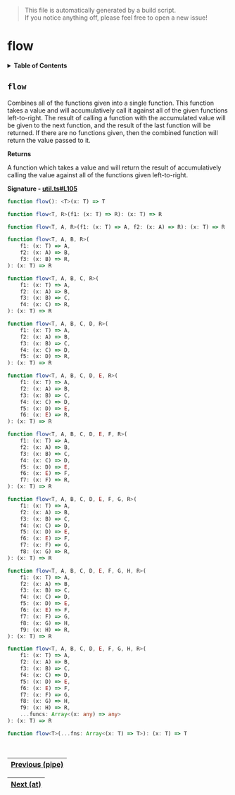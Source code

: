 > This file is automatically generated by a build script.<br>If you notice anything off, please feel free to open a new issue!

# flow

<details><summary><b>Table of Contents</b></summary>

1. [<code>flow</code>](#flow)</details>

## <a name="flow"></a><code>flow</code>

Combines all of the functions given into a single function. This function takes a value and will accumulatively call it against all of the given functions left-to-right. The result of calling a function with the accumulated value will be given to the next function, and the result of the last function will be returned. If there are no functions given, then the combined function will return the value passed to it.

<b>Returns</b>

A function which takes a value and will return the result of accumulatively calling the value against all of the functions given left-to-right.

<b>Signature - [util.ts#L105](..\/..\/packages\/core\/src\/util.ts#L105)</b>

```ts
function flow(): <T>(x: T) => T
```

```ts
function flow<T, R>(f1: (x: T) => R): (x: T) => R
```

```ts
function flow<T, A, R>(f1: (x: T) => A, f2: (x: A) => R): (x: T) => R
```

```ts
function flow<T, A, B, R>(
    f1: (x: T) => A,
    f2: (x: A) => B,
    f3: (x: B) => R,
): (x: T) => R
```

```ts
function flow<T, A, B, C, R>(
    f1: (x: T) => A,
    f2: (x: A) => B,
    f3: (x: B) => C,
    f4: (x: C) => R,
): (x: T) => R
```

```ts
function flow<T, A, B, C, D, R>(
    f1: (x: T) => A,
    f2: (x: A) => B,
    f3: (x: B) => C,
    f4: (x: C) => D,
    f5: (x: D) => R,
): (x: T) => R
```

```ts
function flow<T, A, B, C, D, E, R>(
    f1: (x: T) => A,
    f2: (x: A) => B,
    f3: (x: B) => C,
    f4: (x: C) => D,
    f5: (x: D) => E,
    f6: (x: E) => R,
): (x: T) => R
```

```ts
function flow<T, A, B, C, D, E, F, R>(
    f1: (x: T) => A,
    f2: (x: A) => B,
    f3: (x: B) => C,
    f4: (x: C) => D,
    f5: (x: D) => E,
    f6: (x: E) => F,
    f7: (x: F) => R,
): (x: T) => R
```

```ts
function flow<T, A, B, C, D, E, F, G, R>(
    f1: (x: T) => A,
    f2: (x: A) => B,
    f3: (x: B) => C,
    f4: (x: C) => D,
    f5: (x: D) => E,
    f6: (x: E) => F,
    f7: (x: F) => G,
    f8: (x: G) => R,
): (x: T) => R
```

```ts
function flow<T, A, B, C, D, E, F, G, H, R>(
    f1: (x: T) => A,
    f2: (x: A) => B,
    f3: (x: B) => C,
    f4: (x: C) => D,
    f5: (x: D) => E,
    f6: (x: E) => F,
    f7: (x: F) => G,
    f8: (x: G) => H,
    f9: (x: H) => R,
): (x: T) => R
```

```ts
function flow<T, A, B, C, D, E, F, G, H, R>(
    f1: (x: T) => A,
    f2: (x: A) => B,
    f3: (x: B) => C,
    f4: (x: C) => D,
    f5: (x: D) => E,
    f6: (x: E) => F,
    f7: (x: F) => G,
    f8: (x: G) => H,
    f9: (x: H) => R,
    ...funcs: Array<(x: any) => any>
): (x: T) => R
```

```ts
function flow<T>(...fns: Array<(x: T) => T>): (x: T) => T
```
<br>

| [Previous \(pipe\)](002-pipe.md#readme) |
| --- |

<div align="right">

| [Next \(at\)](005-at.md#readme) |
| --- |
</div>
